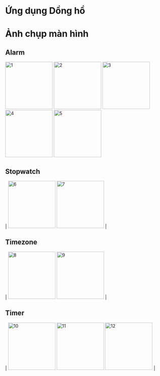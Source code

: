
# Ứng dụng Dồng hồ 

# Ảnh chụp màn hình
<!-- 
![1](https://user-images.githubusercontent.com/105619244/197386114-d1f952ea-6658-4c40-8540-c5e5d0f42174.png)
![2](https://user-images.githubusercontent.com/105619244/197386116-bace87f2-2621-4bb8-a52a-6bef384b5b17.png)
![3](https://user-images.githubusercontent.com/105619244/197386118-2a5ccc75-13c1-4e08-ba01-39538df7882b.png)
![4](https://user-images.githubusercontent.com/105619244/197386119-3a5c7934-89db-4b6b-8c75-9323db078074.png)
![5](https://user-images.githubusercontent.com/105619244/197386121-b667fd7d-5d34-4977-92e8-8ea4c32528b5.png)

![6](https://user-images.githubusercontent.com/105619244/197386131-bdf36584-a3a7-4bc8-a0a0-3fa048af3eb7.png)
![7](https://user-images.githubusercontent.com/105619244/197386133-ce33093d-70d6-4d03-bdde-5ee929498574.png)

![8](https://user-images.githubusercontent.com/105619244/197386135-c06b1eeb-ec40-4bce-a5c1-c50edd82648d.png)
![9](https://user-images.githubusercontent.com/105619244/197386136-e14b5493-d53d-4e99-958d-2c11dfda2c43.png)

![10](https://user-images.githubusercontent.com/105619244/197386156-9c0d70c3-76fc-49d2-9c47-cdc7f54d20e0.png)
![11](https://user-images.githubusercontent.com/105619244/197386157-417b02db-7e1e-492e-8079-3ed5b0b22156.png)
![12](https://user-images.githubusercontent.com/105619244/197386159-e3a86206-1d76-4408-9194-b4438376e0ce.png) -->
<!-- <img src=https://user-images.githubusercontent.com/105619244/197386114-d1f952ea-6658-4c40-8540-c5e5d0f42174.png alt=1 width="250" />
<img src=https://user-images.githubusercontent.com/105619244/197386116-bace87f2-2621-4bb8-a52a-6bef384b5b17.png alt=2 width="250" />
<img src=https://user-images.githubusercontent.com/105619244/197386118-2a5ccc75-13c1-4e08-ba01-39538df7882b.png alt=3 width="250" />
<img src=https://user-images.githubusercontent.com/105619244/197386119-3a5c7934-89db-4b6b-8c75-9323db078074.png alt=4 width="250" />
<img src=https://user-images.githubusercontent.com/105619244/197386121-b667fd7d-5d34-4977-92e8-8ea4c32528b5.png alt=5 width="250" />

<img src=https://user-images.githubusercontent.com/105619244/197386131-bdf36584-a3a7-4bc8-a0a0-3fa048af3eb7.png alt=6 width="250" />
<img src=https://user-images.githubusercontent.com/105619244/197386133-ce33093d-70d6-4d03-bdde-5ee929498574.png alt=7 width="250" />

<img src=https://user-images.githubusercontent.com/105619244/197386135-c06b1eeb-ec40-4bce-a5c1-c50edd82648d.png alt=8 width="250" />
<img src=https://user-images.githubusercontent.com/105619244/197386136-e14b5493-d53d-4e99-958d-2c11dfda2c43.png alt=9 width="250" />

<img src=https://user-images.githubusercontent.com/105619244/197386156-9c0d70c3-76fc-49d2-9c47-cdc7f54d20e0.png alt=10 width="250" />
<img src=https://user-images.githubusercontent.com/105619244/197386157-417b02db-7e1e-492e-8079-3ed5b0b22156.png alt=11 width="250" />
<img src=https://user-images.githubusercontent.com/105619244/197386159-e3a86206-1d76-4408-9194-b4438376e0ce.png alt=12 width="250" /> -->

<!-- | Cột 1 Hàng 1 | Cột 2 | Cột 3| Cột 4 | cột 5 |
|--------------|-------|------|-------|
| <img src=https://user-images.githubusercontent.com/105619244/197386114-d1f952ea-6658-4c40-8540-c5e5d0f42174.png alt=1 width="250" /> | <img src=https://user-images.githubusercontent.com/105619244/197386116-bace87f2-2621-4bb8-a52a-6bef384b5b17.png alt=2 width="250" /> | <img src=https://user-images.githubusercontent.com/105619244/197386118-2a5ccc75-13c1-4e08-ba01-39538df7882b.png alt=3 width="250" /> | <img src=https://user-images.githubusercontent.com/105619244/197386119-3a5c7934-89db-4b6b-8c75-9323db078074.png alt=4 width="250" /> | <img src=https://user-images.githubusercontent.com/105619244/197386121-b667fd7d-5d34-4977-92e8-8ea4c32528b5.png alt=5 width="250" /> |
| | 3 x 1 | 3 x 2 | 3 x 3 | 3 x 4 |
| Hàng 4 | 4 x 1 | 4 x 2 | 4 x 3 | 4 x 4 | -->

## Alarm
 <img src=https://user-images.githubusercontent.com/105619244/197386114-d1f952ea-6658-4c40-8540-c5e5d0f42174.png alt=1 width="150" /> 
<img src=https://user-images.githubusercontent.com/105619244/197386116-bace87f2-2621-4bb8-a52a-6bef384b5b17.png alt=2 width="150" /> 
<img src=https://user-images.githubusercontent.com/105619244/197386118-2a5ccc75-13c1-4e08-ba01-39538df7882b.png alt=3 width="150" /> 
<img src=https://user-images.githubusercontent.com/105619244/197386119-3a5c7934-89db-4b6b-8c75-9323db078074.png alt=4 width="150" />
<img src=https://user-images.githubusercontent.com/105619244/197386121-b667fd7d-5d34-4977-92e8-8ea4c32528b5.png alt=5 width="150" /> 

## Stopwatch

| <img src=https://user-images.githubusercontent.com/105619244/197386131-bdf36584-a3a7-4bc8-a0a0-3fa048af3eb7.png alt=6 width="150" /> 
<img src=https://user-images.githubusercontent.com/105619244/197386133-ce33093d-70d6-4d03-bdde-5ee929498574.png alt=7 width="150" /> |
## Timezone
| <img src=https://user-images.githubusercontent.com/105619244/197386135-c06b1eeb-ec40-4bce-a5c1-c50edd82648d.png alt=8 width="150" />
<img src=https://user-images.githubusercontent.com/105619244/197386136-e14b5493-d53d-4e99-958d-2c11dfda2c43.png alt=9 width="150" /> |

## Timer
| <img src=https://user-images.githubusercontent.com/105619244/197386156-9c0d70c3-76fc-49d2-9c47-cdc7f54d20e0.png alt=10 width="150" />
<img src=https://user-images.githubusercontent.com/105619244/197386157-417b02db-7e1e-492e-8079-3ed5b0b22156.png alt=11 width="150" />
<img src=https://user-images.githubusercontent.com/105619244/197386159-e3a86206-1d76-4408-9194-b4438376e0ce.png alt=12 width="150" /> |
